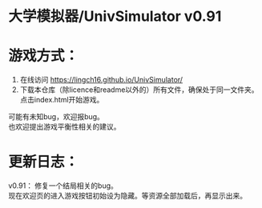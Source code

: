 # 大学模拟器/UnivSimulator v0.91

# 游戏方式：
1. 在线访问 https://lingch16.github.io/UnivSimulator/
2. 下载本仓库（除licence和readme以外的）所有文件，确保处于同一文件夹。点击index.html开始游戏。

可能有未知bug，欢迎报bug。     
也欢迎提出游戏平衡性相关的建议。


# 更新日志：

v0.91： 
修复一个结局相关的bug。        
现在欢迎页的进入游戏按钮初始设为隐藏。等资源全部加载后，再显示出来。
